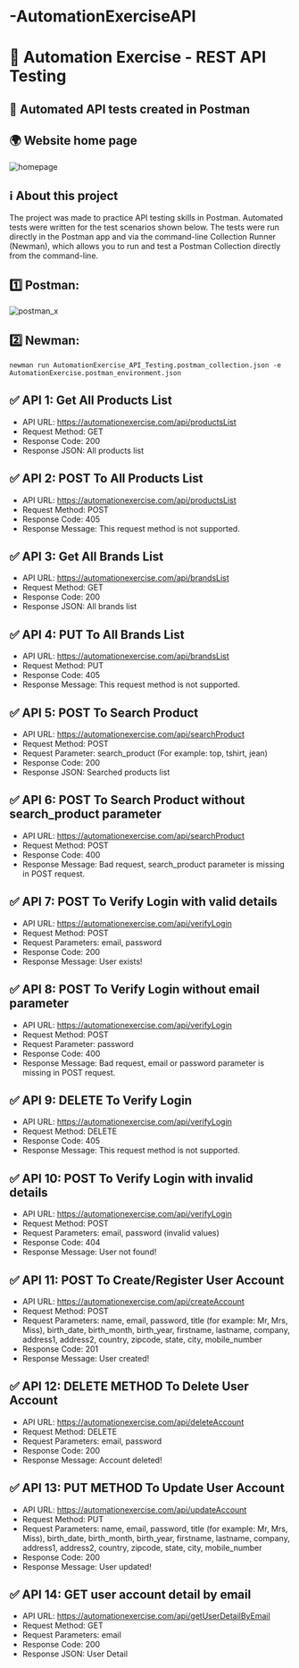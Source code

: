 # -AutomationExerciseAPI

# :gem: Automation Exercise - REST API Testing
## :diamond_shape_with_a_dot_inside: Automated API tests created in Postman
## :earth_africa: Website home page
![homepage](https://user-images.githubusercontent.com)

## :information_source: About this project
The project was made to practice API testing skills in Postman. Automated tests were written for the test scenarios shown below. The tests were run directly in the Postman app and via the command-line Collection Runner (Newman), which allows you to run and test a Postman Collection directly from the command-line.

## :one: Postman:
![postman_x](https://user-images.githubusercontent.com/124753072/236633314-80ae1e22-8cdc-4e73-997d-aac1bd801f81.jpg)
## :two: Newman:
` newman run AutomationExercise_API_Testing.postman_collection.json -e AutomationExercise.postman_environment.json `

## :white_check_mark: API 1: Get All Products List
* API URL: https://automationexercise.com/api/productsList
* Request Method: GET
* Response Code: 200
* Response JSON: All products list

## :white_check_mark: API 2: POST To All Products List
* API URL: https://automationexercise.com/api/productsList
* Request Method: POST
* Response Code: 405
* Response Message: This request method is not supported.

## :white_check_mark: API 3: Get All Brands List
* API URL: https://automationexercise.com/api/brandsList
* Request Method: GET
* Response Code: 200
* Response JSON: All brands list

## :white_check_mark: API 4: PUT To All Brands List
* API URL: https://automationexercise.com/api/brandsList
* Request Method: PUT
* Response Code: 405
* Response Message: This request method is not supported.

## :white_check_mark: API 5: POST To Search Product
* API URL: https://automationexercise.com/api/searchProduct
* Request Method: POST
* Request Parameter: search_product (For example: top, tshirt, jean)
* Response Code: 200
* Response JSON: Searched products list

## :white_check_mark: API 6: POST To Search Product without search_product parameter
* API URL: https://automationexercise.com/api/searchProduct
* Request Method: POST
* Response Code: 400
* Response Message: Bad request, search_product parameter is missing in POST request.

## :white_check_mark: API 7: POST To Verify Login with valid details
* API URL: https://automationexercise.com/api/verifyLogin
* Request Method: POST
* Request Parameters: email, password
* Response Code: 200
* Response Message: User exists!

## :white_check_mark: API 8: POST To Verify Login without email parameter
* API URL: https://automationexercise.com/api/verifyLogin
* Request Method: POST
* Request Parameter: password
* Response Code: 400
* Response Message: Bad request, email or password parameter is missing in POST request.

## :white_check_mark: API 9: DELETE To Verify Login
* API URL: https://automationexercise.com/api/verifyLogin
* Request Method: DELETE
* Response Code: 405
* Response Message: This request method is not supported.

## :white_check_mark: API 10: POST To Verify Login with invalid details
* API URL: https://automationexercise.com/api/verifyLogin
* Request Method: POST
* Request Parameters: email, password (invalid values)
* Response Code: 404
* Response Message: User not found!

## :white_check_mark: API 11: POST To Create/Register User Account
* API URL: https://automationexercise.com/api/createAccount
* Request Method: POST
* Request Parameters: name, email, password, title (for example: Mr, Mrs, Miss), birth_date, birth_month, birth_year, firstname, lastname, company, address1, address2, country, zipcode, state, city, mobile_number
* Response Code: 201
* Response Message: User created!

## :white_check_mark: API 12: DELETE METHOD To Delete User Account
* API URL: https://automationexercise.com/api/deleteAccount
* Request Method: DELETE
* Request Parameters: email, password
* Response Code: 200
* Response Message: Account deleted!

## :white_check_mark: API 13: PUT METHOD To Update User Account
* API URL: https://automationexercise.com/api/updateAccount
* Request Method: PUT
* Request Parameters: name, email, password, title (for example: Mr, Mrs, Miss), birth_date, birth_month, birth_year, firstname, lastname, company, address1, address2, country, zipcode, state, city, mobile_number
* Response Code: 200
* Response Message: User updated!

## :white_check_mark: API 14: GET user account detail by email
* API URL: https://automationexercise.com/api/getUserDetailByEmail
* Request Method: GET
* Request Parameters: email
* Response Code: 200
* Response JSON: User Detail
